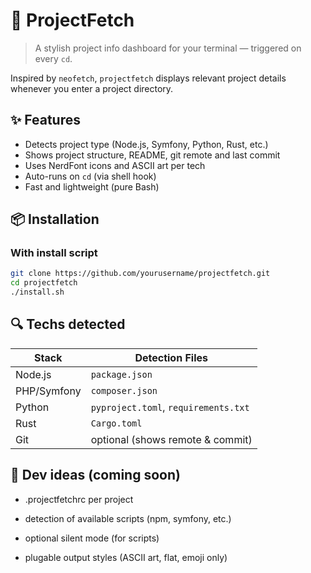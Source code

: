 # 🚀 ProjectFetch

> A stylish project info dashboard for your terminal — triggered on every `cd`.

Inspired by `neofetch`, `projectfetch` displays relevant project details whenever you enter a project directory.

## ✨ Features

- Detects project type (Node.js, Symfony, Python, Rust, etc.)
- Shows project structure, README, git remote and last commit
- Uses NerdFont icons and ASCII art per tech
- Auto-runs on `cd` (via shell hook)
- Fast and lightweight (pure Bash)

## 📦 Installation

### With install script

```bash
git clone https://github.com/yourusername/projectfetch.git
cd projectfetch
./install.sh
```

## 🔍 Techs detected
| Stack       | Detection Files                      |
| ----------- | ------------------------------------ |
| Node.js     | `package.json`                       |
| PHP/Symfony | `composer.json`                      |
| Python      | `pyproject.toml`, `requirements.txt` |
| Rust        | `Cargo.toml`                         |
| Git         | optional (shows remote & commit)     |


## 🧪 Dev ideas (coming soon)

- .projectfetchrc per project

- detection of available scripts (npm, symfony, etc.)

- optional silent mode (for scripts)

- plugable output styles (ASCII art, flat, emoji only)
